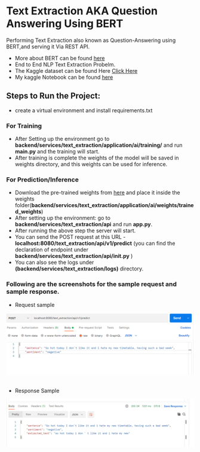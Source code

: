 # Text Extraction AKA Question Answering Using BERT

Performing Text Extraction also known as Question-Answering using BERT,and serving it Via REST API.


- More about BERT can be found [here](https://huggingface.co/bert-base-uncased)
- End to End NLP  Text Extraction Probelm.
- The Kaggle dataset can be found Here [Click Here](https://www.kaggle.com/c/tweet-sentiment-extraction/data)
- My kaggle Notebook can be found [here](https://www.kaggle.com/raryan/tweet-sentiment-extraction)
 
## Steps to Run the Project:
- create a virtual environment and install requirements.txt
  
### For Training
- After Setting up the environment go to **backend/services/text_extraction/application/ai/training/** and run **main.py** and the training will start.
- After training is complete the weights of the model will be saved in weights directory, and this weights can be used for inference.
  
### For Prediction/Inference
- Download the pre-trained weights from [here](https://drive.google.com/file/d/1uzDUH5J6kq9uQzgCIujlnphgRbhktIc1/view?usp=sharing) and place it inside the weights folder(**backend/services/text_extraction/application/ai/weights/trained_weights**)
- After setting up the environment: go to **backend/services/text_extraction/api** and run **app.py**.
- After running the above step the server will start.  
- You can send the POST request at this URL - **localhost:8080/text_extraction/api/v1/predict** (you can find the declaration of endpoint under **backend/services/text_extraction/api/__init__.py** )
- You can also see the logs under **(backend/services/text_extraction/logs)** directory.

### Following are the screenshots for the sample **request** and sample **response.**

- Request sample

![Sample request](https://github.com/R-aryan/Text_Extraction_AKA_Question_Answering_BERT/blob/main/msc/sample_request.png)
  <br>
  <br>
- Response Sample

![Sample response](https://github.com/R-aryan/Text_Extraction_AKA_Question_Answering_BERT/blob/main/msc/sample_response.png)
